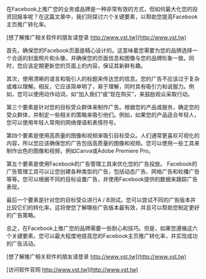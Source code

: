 在Facebook上推广您的业务或品牌是一种非常有效的方式，但如何最大化您的投资回报率呢？在这篇文章中，我们将探讨六个关键要素，以帮助您提高Facebook主页推广转化率。

[想了解推广相关软件的朋友请登录 http://www.vst.tw](http://www.vst.tw)

首先，确保您的Facebook页面是精心设计的。这意味着您需要为您的品牌选择一个合适的封面照片和头像，并确保您的页面信息和图像与您的品牌形象一致。同时，您应该定期更新您的页面上的内容，保证其新鲜有趣。

其次，使用清晰的语言和吸引人的标题来传达您的信息。您的广告不应该过于复杂或难以理解。相反，它应该简单明了，易于理解，同时具有吸引力和说服力。例如，您可以使用动作动词，如“加入我们”或“现在购买”，来鼓励观众采取行动。

第三个要素是针对您的目标受众群体来制作广告。根据您的产品或服务，确定您的受众群体，并制定一些相关的策略来吸引他们。例如，如果您的产品适合年轻人，您可以使用年轻人常用的网络俚语和表情符号。

第四个要素是使用高质量的图像和视频来吸引目标受众。人们通常更喜欢可视化的内容，所以您应该确保您的广告包括高质量的图像和视频。您可以使用一些工具来制作出色的图像和视频，例如Canva或Adobe Premiere Pro。

第五个要素是使用Facebook的广告管理工具来优化您的广告投放。 Facebook的广告管理工具可以让您创建各种类型的广告，包括动态广告、网格广告和轮播广告等等。您可以根据不同的目标设置广告，并使用Facebook提供的数据来跟踪广告表现。

最后一个要素是针对您的目标受众进行A / B测试。您可以尝试不同的广告版本并比较它们的转化率。这将使您了解哪些广告版本最有效，并且可以帮助您制定更好的广告策略。

总之，在Facebook上推广您的品牌需要一些耐心和技巧。但是，如果您遵循这六个关键要素，您可以最大程度地提高您的Facebook主页推广转化率，并实现成功的广告活动。

[想了解推广相关软件的朋友请登录 http://www.vst.tw](http://www.vst.tw)


[访问软件官网 http://www.vst.tw](http://www.vst.tw)
